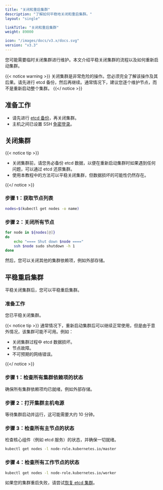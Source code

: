 ```yaml
---
title: "关闭和重启集群"
description: "了解如何平稳地关闭和重启集群。"
layout: "single"

linkTitle: "关闭和重启集群"
weight: 89000

icon: "/images/docs/v3.x/docs.svg"
version: "v3.3"
---
```


您可能需要临时关闭集群进行维护。本文介绍平稳关闭集群的流程以及如何重新启动集群。

{{< notice warning >}}
关闭集群是非常危险的操作。您必须完全了解该操作及其后果。请先进行 etcd 备份，然后再继续。通常情况下，建议您逐个维护节点，而不是重新启动整个集群。
{{</ notice >}}

## 准备工作

- 请先进行 [etcd 备份](https://etcd.io/docs/current/op-guide/recovery/#snapshotting-the-keyspace)，再关闭集群。
- 主机之间已设置 SSH [免密登录](https://man.openbsd.org/ssh.1#AUTHENTICATION)。

## 关闭集群

{{< notice tip >}}

- 关闭集群前，请您务必备份 etcd 数据，以便在重新启动集群时如果遇到任何问题，可以通过 etcd 还原集群。
- 使用本教程中的方法可以平稳关闭集群，但数据损坏的可能性仍然存在。

{{</ notice >}}

### 步骤 1：获取节点列表

```bash
nodes=$(kubectl get nodes -o name)
```

### 步骤 2：关闭所有节点

```bash
for node in ${nodes[@]}
do
    echo "==== Shut down $node ===="
    ssh $node sudo shutdown -h 1
done
```

然后，您可以关闭其他的集群依赖项，例如外部存储。

## 平稳重启集群

平稳关闭集群后，您可以平稳重启集群。

### 准备工作

您已平稳关闭集群。

{{< notice tip >}}
通常情况下，重新启动集群后可以继续正常使用，但是由于意外情况，该集群可能不可用。例如：

- 关闭集群过程中 etcd 数据损坏。
- 节点故障。
- 不可预期的网络错误。

{{</ notice >}}

### 步骤 1：检查所有集群依赖项的状态

确保所有集群依赖项均已就绪，例如外部存储。

### 步骤 2：打开集群主机电源

等待集群启动并运行，这可能需要大约 10 分钟。

### 步骤 3：检查所有主节点的状态

检查核心组件（例如 etcd 服务）的状态，并确保一切就绪。

```bash
kubectl get nodes -l node-role.kubernetes.io/master
```

### 步骤 4：检查所有工作节点的状态

```bash
kubectl get nodes -l node-role.kubernetes.io/worker
```

如果您的集群重启失败，请尝试[恢复 etcd 集群](https://etcd.io/docs/current/op-guide/recovery/#restoring-a-cluster)。
